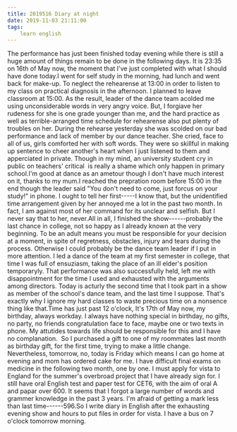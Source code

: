 ```yaml
---
title: 2019516 Diary at night
date: 2019-11-03 21:11:00
tags:
    learn english
---
```

The performance has just been finished today evening while there is still a huge amount of things remain to be done in the following days. It is 23:35 on 16th of May now, the moment that I've just completed with what I should have done today.I went for self study in the morning, had lunch and went back for make-up. To neglect the rehearense at 13:00 in order to listen to my class on practical diagnosis in the afternoon. I planned to leave classroom at 15:00. As the result, leader of the dance team acolded me using unconsiderable words in very angry voice. But, I forgiave her rudeness for she is one grade younger than me, and the hard practice as well as terrible-arranged time schedule for rehearense also put plenty of troubles on her. During the rehearse yesterday she was scolded on our bad performance and lack of member by our dance teacher. She cried, face to all of us, girls comforted her with soft words. They were so skillful in making up sentence to cheer another's heart when I just listened to them and apperciated in private. Though in my mind, an university student cry in public on teachers' critical  is really a shame which only happen in primary school.I'm good at dance as an ametour though I don't have much interest on it, thanks to my mum.I reached the prepration room before 15:00 in the end though the leader said "You don't need to come, just forcus on your study!" in phone. I ought to tell her first-----I know that, but the unidentified time arrangement given by her annoyed me a lot in the past two month. In fact, I am against most of her command for its unclear and selfish. But I never say that to her, never.All in all, I finished the show------probably the last chance in college, not so happy as I already known at the very beginning. To be an adult means you must be responsible for your decision at a moment, in spite of regretness, obstacles, injury and tears during the process. Otherwise I could probably be the dance team leader if I put in more attention. I led a dance of the team at my first semester in college, that time I was full of ensuziasm, taking the place of an ill elder's position temporaryly. That performance was also successfully held, left me with disappointment for the time I used and exhausted with the arguments among directors. Today is acturly the second time that I took part in a show as member of the school's dance team, and the last time I suppose. That's exactly why I ignore my hard classes to waste precious time on a nonsence thing like that.Time has just past 12 o'clock, It's 17th of May now, my birthday, always workday. I always have nothing special in birthday, no gifts, no party, no friends congratulation face to face, maybe one or two texts in phone. My attutides towards life should be responsible for this and I have no complanation.  So I purchased a gift to one of my roommates last month as birthday gift, for the first time, trying to make a little change. Nevertheless, tomorrow, no, today is Friday which means I can go home at evening and mom has ordered cake for me. I have difficult final exams on medicine in the following two month, one by one. I must apply for vista to England for the summer's overbroad project that I have already sign for. I still have oral English test and paper test for CET6, with the aim of oral A and papar over 600. It seems that I forgot a large number of words and grammer knowledge in the past 3 years. I'm afraid of getting a mark less than last time------596.So I write diary in English after the exhausting evening show and hours to put files in order for vista. I have a bus on 7 o'clock tomorrow morning. 